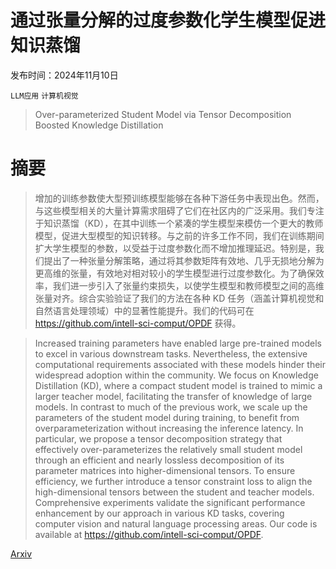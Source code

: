 # 通过张量分解的过度参数化学生模型促进知识蒸馏

发布时间：2024年11月10日

`LLM应用` `计算机视觉`

> Over-parameterized Student Model via Tensor Decomposition Boosted Knowledge Distillation

# 摘要

> 增加的训练参数使大型预训练模型能够在各种下游任务中表现出色。然而，与这些模型相关的大量计算需求阻碍了它们在社区内的广泛采用。我们专注于知识蒸馏（KD），在其中训练一个紧凑的学生模型来模仿一个更大的教师模型，促进大型模型的知识转移。与之前的许多工作不同，我们在训练期间扩大学生模型的参数，以受益于过度参数化而不增加推理延迟。特别是，我们提出了一种张量分解策略，通过将其参数矩阵有效地、几乎无损地分解为更高维的张量，有效地对相对较小的学生模型进行过度参数化。为了确保效率，我们进一步引入了张量约束损失，以使学生模型和教师模型之间的高维张量对齐。综合实验验证了我们的方法在各种 KD 任务（涵盖计算机视觉和自然语言处理领域）中的显著性能提升。我们的代码可在 https://github.com/intell-sci-comput/OPDF 获得。

> Increased training parameters have enabled large pre-trained models to excel in various downstream tasks. Nevertheless, the extensive computational requirements associated with these models hinder their widespread adoption within the community. We focus on Knowledge Distillation (KD), where a compact student model is trained to mimic a larger teacher model, facilitating the transfer of knowledge of large models. In contrast to much of the previous work, we scale up the parameters of the student model during training, to benefit from overparameterization without increasing the inference latency. In particular, we propose a tensor decomposition strategy that effectively over-parameterizes the relatively small student model through an efficient and nearly lossless decomposition of its parameter matrices into higher-dimensional tensors. To ensure efficiency, we further introduce a tensor constraint loss to align the high-dimensional tensors between the student and teacher models. Comprehensive experiments validate the significant performance enhancement by our approach in various KD tasks, covering computer vision and natural language processing areas. Our code is available at https://github.com/intell-sci-comput/OPDF.

[Arxiv](https://arxiv.org/abs/2411.06448)